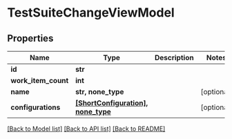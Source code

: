# TestSuiteChangeViewModel


## Properties
Name | Type | Description | Notes
------------ | ------------- | ------------- | -------------
**id** | **str** |  | 
**work_item_count** | **int** |  | 
**name** | **str, none_type** |  | [optional] 
**configurations** | [**[ShortConfiguration], none_type**](ShortConfiguration.md) |  | [optional] 

[[Back to Model list]](../README.md#documentation-for-models) [[Back to API list]](../README.md#documentation-for-api-endpoints) [[Back to README]](../README.md)


